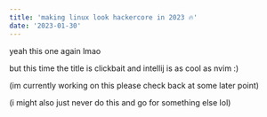 ```yaml
---
title: 'making linux look hackercore in 2023 🔥'
date: '2023-01-30'
---
```


yeah this one again lmao

but this time the title is clickbait and intellij is as cool as nvim :)

(im currently working on this please check back at some later point)

(i might also just never do this and go for something else lol)